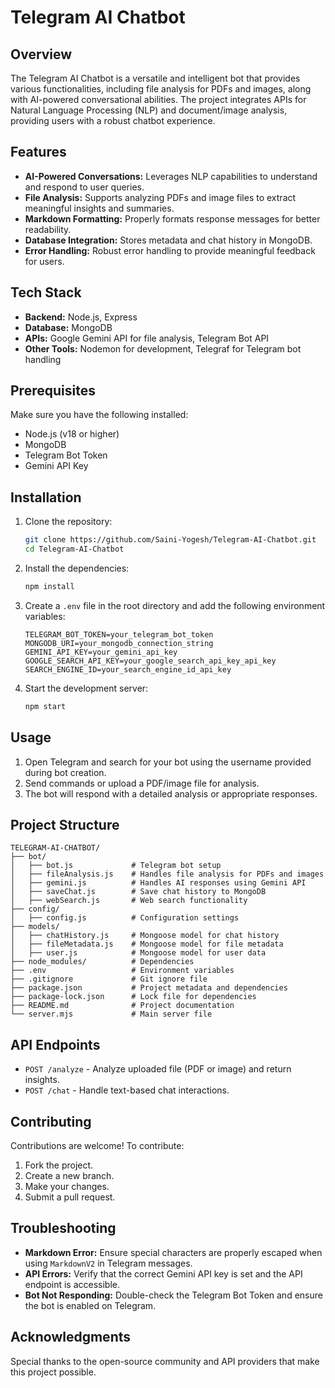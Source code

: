 # Telegram AI Chatbot

## Overview

The Telegram AI Chatbot is a versatile and intelligent bot that provides various functionalities, including file analysis for PDFs and images, along with AI-powered conversational abilities. The project integrates APIs for Natural Language Processing (NLP) and document/image analysis, providing users with a robust chatbot experience.

## Features

- **AI-Powered Conversations:** Leverages NLP capabilities to understand and respond to user queries.
- **File Analysis:** Supports analyzing PDFs and image files to extract meaningful insights and summaries.
- **Markdown Formatting:** Properly formats response messages for better readability.
- **Database Integration:** Stores metadata and chat history in MongoDB.
- **Error Handling:** Robust error handling to provide meaningful feedback for users.

## Tech Stack

- **Backend:** Node.js, Express
- **Database:** MongoDB
- **APIs:** Google Gemini API for file analysis, Telegram Bot API
- **Other Tools:** Nodemon for development, Telegraf for Telegram bot handling

## Prerequisites

Make sure you have the following installed:

- Node.js (v18 or higher)
- MongoDB
- Telegram Bot Token
- Gemini API Key

## Installation

1. Clone the repository:

   ```bash
   git clone https://github.com/Saini-Yogesh/Telegram-AI-Chatbot.git
   cd Telegram-AI-Chatbot
   ```

2. Install the dependencies:

   ```bash
   npm install
   ```

3. Create a `.env` file in the root directory and add the following environment variables:

   ```env
   TELEGRAM_BOT_TOKEN=your_telegram_bot_token
   MONGODB_URI=your_mongodb_connection_string
   GEMINI_API_KEY=your_gemini_api_key
   GOOGLE_SEARCH_API_KEY=your_google_search_api_key_api_key
   SEARCH_ENGINE_ID=your_search_engine_id_api_key

   ```

4. Start the development server:
   ```bash
   npm start
   ```

## Usage

1. Open Telegram and search for your bot using the username provided during bot creation.
2. Send commands or upload a PDF/image file for analysis.
3. The bot will respond with a detailed analysis or appropriate responses.

## Project Structure

```
TELEGRAM-AI-CHATBOT/
├── bot/
│   ├── bot.js             # Telegram bot setup
│   ├── fileAnalysis.js    # Handles file analysis for PDFs and images
│   ├── gemini.js          # Handles AI responses using Gemini API
│   ├── saveChat.js        # Save chat history to MongoDB
│   ├── webSearch.js       # Web search functionality
├── config/
│   ├── config.js          # Configuration settings
├── models/
│   ├── chatHistory.js     # Mongoose model for chat history
│   ├── fileMetadata.js    # Mongoose model for file metadata
│   ├── user.js            # Mongoose model for user data
├── node_modules/          # Dependencies
├── .env                   # Environment variables
├── .gitignore             # Git ignore file
├── package.json           # Project metadata and dependencies
├── package-lock.json      # Lock file for dependencies
├── README.md              # Project documentation
└── server.mjs             # Main server file

```

## API Endpoints

- `POST /analyze` - Analyze uploaded file (PDF or image) and return insights.
- `POST /chat` - Handle text-based chat interactions.

## Contributing

Contributions are welcome! To contribute:

1. Fork the project.
2. Create a new branch.
3. Make your changes.
4. Submit a pull request.

## Troubleshooting

- **Markdown Error:** Ensure special characters are properly escaped when using `MarkdownV2` in Telegram messages.
- **API Errors:** Verify that the correct Gemini API key is set and the API endpoint is accessible.
- **Bot Not Responding:** Double-check the Telegram Bot Token and ensure the bot is enabled on Telegram.

## Acknowledgments

Special thanks to the open-source community and API providers that make this project possible.
